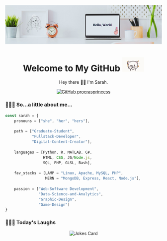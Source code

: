<!-- Banner -->
<img src="./img/banner.png">
<!-- Introduction -->
<h1 align='center'> Welcome to My GitHub <img src="./img/tenor.gif" width="70"></h1>
<p align="center">Hey there 👋🏼 I'm Sarah.</p>

<!-- Badges -->
<div align="center">

[![GitHub procrasprincess](https://img.shields.io/github/followers/procrasprincess?label=follow&style=social)](https://github.com/procrasprincess)
</div>


### 👩🏼‍💻 So...a little about me...  
<div>

```javascript
const sarah = {    
    pronouns = ["she", "her", "hers"],
    
    path = ["Graduate-Student", 
            "Fullstack-Developer",
            "Digital-Content-Creator"],
    
    languages = [Python, R, MATLAB, C#,
                 HTML, CSS, JS/Node.js, 
                 SQL, PHP, GLSL, Bash],
    
    fav_stacks = [LAMP = "Linux, Apache, MySQL, PHP",
                  MERN = "MongoDB, Express, React, Node.js"],
    
    passion = ["Web-Software Development",
               "Data-Science-and-Analytics",
               "Graphic-Design",
               "Game-Design"]    
}
```
</div>

<!-- ### &#x1f4c8; GitHub Stats
<p align="center">
<a href="https://github.com/procrasprincess">
  <img align="center" style="margin:0.5rem" src="https://github-readme-stats.vercel.app/api?username=procrasprincess&show_icons=true&line_height=27&count_private=true&title_color=c9afcc&text_color=c9afcc&icon_color=4AB097&bg_color=f2f2f2" alt="Sarah's GitHub Stats" />
</a>
</p> -->

### 🤹🏼‍♀️ Today's Laughs
<div align="center">
  
  ![Jokes Card](https://readme-jokes.vercel.app/api)
</div>
